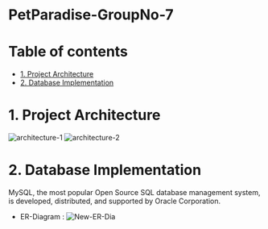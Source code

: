 # PetParadise-GroupNo-7

# Table of contents
* [1. Project Architecture](#1-project-architecture)
* [2. Database Implementation](#2-database-implementation)

# 1. Project Architecture
![architecture-1](https://user-images.githubusercontent.com/94819907/160847800-042e96af-12fe-4988-9c12-bb3224f9fdf3.png)
![architecture-2](https://user-images.githubusercontent.com/94819907/160847813-68665501-a1b7-4817-ae68-e9ab332bb734.png)


# 2. Database Implementation
MySQL, the most popular Open Source SQL database management system, is developed, distributed, and supported by Oracle Corporation.
* ER-Diagram :
![New-ER-Dia](https://user-images.githubusercontent.com/94819907/161379823-60d03127-41e4-441f-97f4-7d2ceb53d9f4.png)

